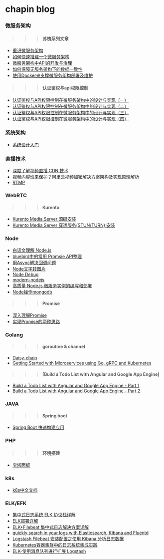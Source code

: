 # chapin blog

### 微服务架构

>>> #### 苏槐系列文章

- [重识微服务架构](https://mp.weixin.qq.com/s?__biz=MjM5MDE0Mjc4MA==&mid=2650997457&idx=1&sn=c9024d2b47d88f15266d6d15544653ac)
- [如何快速搭建一个微服务架构](https://mp.weixin.qq.com/s?__biz=MjM5MDE0Mjc4MA==&mid=2650997370&idx=1&sn=a8aee267775dcad20d61dd9bb630975b)
- [微服务架构中API的开发与治理](https://mp.weixin.qq.com/s/eXvoJew3bjFKzLLJpS0Otg)
- [如何保障无服务架构下的数据一致性](http://mp.weixin.qq.com/s/i1pnrORZzec6Zp0tmljD8Q)
- [使用Docker来支撑微服务架构部署及维护](https://mp.weixin.qq.com/s?__biz=MzIwMzg1ODcwMw==&mid=2247486899&idx=1&sn=0c4b48280e5749bde236810f207bbb41&chksm=96c9bbd3a1be32c5b68a29e3d21c7d46c12ffdac9b6332a3282153840ec50235cb8d304bd37b&mpshare=1&scene=23&srcid=0929iCwIipdHrPRzjgBaxpVR#rd)

>>> #### 认证鉴权与api权限控制

- [认证鉴权与API权限控制在微服务架构中的设计与实现（一）](http://blueskykong.com/2017/10/19/security1/)
- [认证鉴权与API权限控制在微服务架构中的设计与实现（二）](http://blueskykong.com/2017/10/22/security2/)
- [认证鉴权与API权限控制在微服务架构中的设计与实现（三）](http://blueskykong.com/2017/10/24/security3/)
- [认证鉴权与API权限控制在微服务架构中的设计与实现（四）](http://blueskykong.com/2017/10/26/security4/)

### 系统架构

- [系统设计入门](https://github.com/donnemartin/system-design-primer/blob/master/README-zh-Hans.md)

### 直播技术

- [深度了解视频直播 CDN 技术](https://ruby-china.org/topics/33544)
- [视频内容谁来保护？阿里云视频加密解决方案架构及实现原理解析](https://ruby-china.org/topics/34102) 
- [RTMP](https://www.villainhr.com/page/2017/08/05/RTMP%20H5%20%E7%9B%B4%E6%92%AD%E6%B5%81%E6%8A%80%E6%9C%AF%E8%A7%A3%E6%9E%90)

### WebRTC

>>> #### Kurento

- [Kurento Media Server 源码安装](https://github.com/chapin666/blog/issues/1)
- [Kurento Media Server 穿透服务(STUN/TURN) 安装](https://github.com/chapin666/blog/issues/2)

### Node

- [白话文理解 Node.js](https://github.com/chapin666/blog/issues/3)
- [bluebird中的常用 Promsie API整理](http://www.dengzhr.com/node-js/1278)
- [用Async解决回调问题](https://code.tutsplus.com/zh-hans/tutorials/solving-callback-problems-with-async--cms-26591?_ga=2.140530800.357237057.1505119485-1462772948.1505119484)
- [Node文字转图片](https://cnodejs.org/topic/583c5d9fba57ffba06c24a89)
- [Node Debug](http://i5ting.github.io/node-debug-tutorial/)
- [modern-nodejs](https://i5ting.github.io/modern-nodejs/)
- [高质量 Node.js 微服务实例的编写和部署](https://github.com/Carrotzpc/docker_web_app)
- [Node操作mongodb](http://zetcode.com/db/mongodbjavascript)

>>> #### Promise

- [深入理解Promise](http://coderlt.coding.me/2016/12/03/promise-in-depth-an-introduction-1/)
- [实现Promise的两种思路](https://github.com/chapin666/blog/issues/6)

### Golang

>>> #### goroutine & channel
- [Daisy-chain](https://github.com/chapin666/blog/issues/5)
- [Getting Started with Microservices using Go, gRPC and Kubernetes](https://outcrawl.com/getting-started-microservices-go-grpc-kubernetes/)

>>> #### [Build a Todo List with Angular and Google App Engine]
- [Build a Todo List with Angular and Google App Engine - Part 1](https://outcrawl.com/todo-list-angular-google-app-engine-part-1/)
- [Build a Todo List with Angular and Google App Engine - Part 2](https://outcrawl.com/todo-list-angular-google-app-engine-part-2/)

### JAVA
>>> #### Spring boot
- [Spring Boot 快速构建应用](https://github.com/chapin666/blog/issues/4)

### PHP
>>> #### 环境搭建
- [宝塔面板](https://www.bt.cn)

### k8s
- [k8s中文文档](http://docs.kubernetes.org.cn/)

### ELK/EFK
- [集中式日志系统 ELK 协议栈详解](https://www.ibm.com/developerworks/cn/opensource/os-cn-elk/)
- [ELK部署详解](https://segmentfault.com/a/1190000007728789)
- [ELK+Filebeat 集中式日志解决方案详解](https://www.ibm.com/developerworks/cn/opensource/os-cn-elk-filebeat/index.html)
- [quickly search in your logs with Elasticsearch, Kibana and Fluentd](https://wiki.deimos.fr/Fluentd:_quickly_search_in_your_logs_with_Elasticsearch,_Kibana_and_Fluentd)
- [Logstash Filebeat 安装配置之使用 Kibana 分析日志数据](https://www.renwole.com/archives/661)
- [Kubernetes容器集群中的日志系统集成实践](http://dockone.io/article/1600)
- [ELK-使用消息队列进行扩展 Logstash](http://jaminzhang.github.io/elk/ELK-use-MQ-to-scale-Logstash/)
